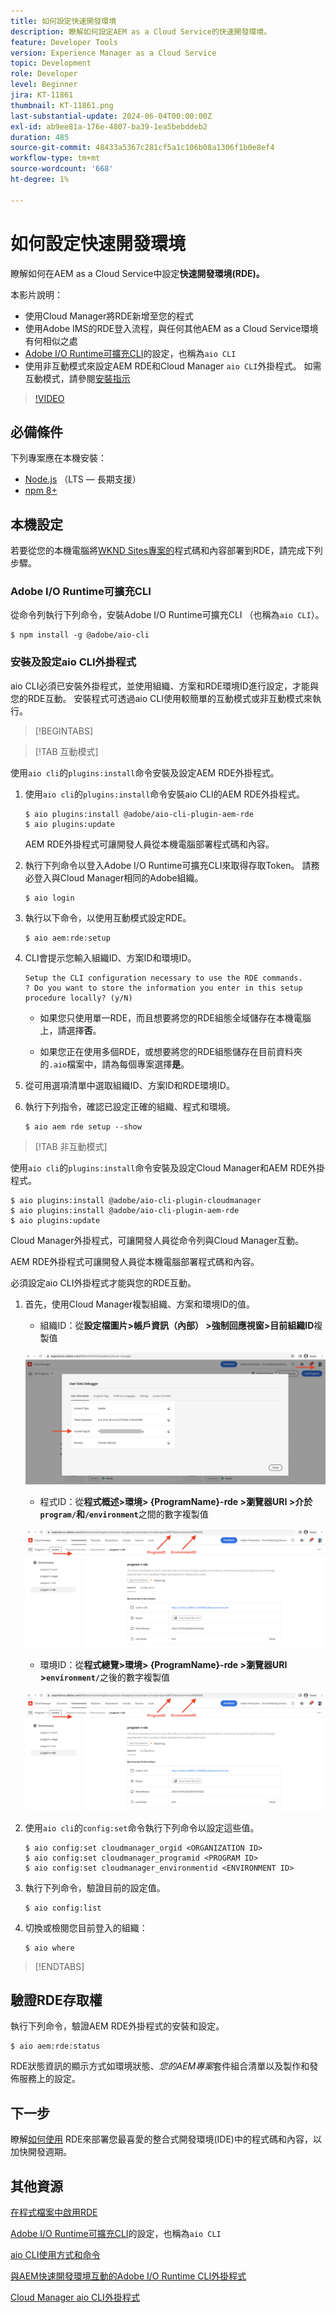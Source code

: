 ```yaml
---
title: 如何設定快速開發環境
description: 瞭解如何設定AEM as a Cloud Service的快速開發環境。
feature: Developer Tools
version: Experience Manager as a Cloud Service
topic: Development
role: Developer
level: Beginner
jira: KT-11861
thumbnail: KT-11861.png
last-substantial-update: 2024-06-04T00:00:00Z
exl-id: ab9ee81a-176e-4807-ba39-1ea5bebddeb2
duration: 485
source-git-commit: 48433a5367c281cf5a1c106b08a1306f1b0e8ef4
workflow-type: tm+mt
source-wordcount: '668'
ht-degree: 1%

---
```


# 如何設定快速開發環境

瞭解如何在AEM as a Cloud Service中設定&#x200B;**快速開發環境(RDE)。**

本影片說明：

- 使用Cloud Manager將RDE新增至您的程式
- 使用Adobe IMS的RDE登入流程，與任何其他AEM as a Cloud Service環境有何相似之處
- [Adobe I/O Runtime可擴充CLI](https://developer.adobe.com/runtime/docs/guides/tools/cli_install/)的設定，也稱為`aio CLI`
- 使用非互動模式來設定AEM RDE和Cloud Manager `aio CLI`外掛程式。 如需互動模式，請參閱[安裝指示](#setup-the-aem-rde-plugin)

>[!VIDEO](https://video.tv.adobe.com/v/3415490?quality=12&learn=on)

## 必備條件

下列專案應在本機安裝：

- [Node.js](https://nodejs.org/en/) （LTS — 長期支援）
- [npm 8+](https://docs.npmjs.com/)

## 本機設定

若要從您的本機電腦將[WKND Sites專案的](https://github.com/adobe/aem-guides-wknd#aem-wknd-sites-project)程式碼和內容部署到RDE，請完成下列步驟。

### Adobe I/O Runtime可擴充CLI

從命令列執行下列命令，安裝Adobe I/O Runtime可擴充CLI （也稱為`aio CLI`）。

```shell
$ npm install -g @adobe/aio-cli
```

### 安裝及設定aio CLI外掛程式

aio CLI必須已安裝外掛程式，並使用組織、方案和RDE環境ID進行設定，才能與您的RDE互動。 安裝程式可透過aio CLI使用較簡單的互動模式或非互動模式來執行。

>[!BEGINTABS]

>[!TAB 互動模式]

使用`aio cli`的`plugins:install`命令安裝及設定AEM RDE外掛程式。

1. 使用`aio cli`的`plugins:install`命令安裝aio CLI的AEM RDE外掛程式。

   ```shell
   $ aio plugins:install @adobe/aio-cli-plugin-aem-rde    
   $ aio plugins:update
   ```

   AEM RDE外掛程式可讓開發人員從本機電腦部署程式碼和內容。

2. 執行下列命令以登入Adobe I/O Runtime可擴充CLI來取得存取Token。 請務必登入與Cloud Manager相同的Adobe組織。

   ```shell
   $ aio login
   ```

3. 執行以下命令，以使用互動模式設定RDE。

   ```shell
   $ aio aem:rde:setup
   ```

4. CLI會提示您輸入組織ID、方案ID和環境ID。

   ```shell
   Setup the CLI configuration necessary to use the RDE commands.
   ? Do you want to store the information you enter in this setup procedure locally? (y/N)
   ```

   - 如果您只使用單一RDE，而且想要將您的RDE組態全域儲存在本機電腦上，請選擇&#x200B;__否__。

   - 如果您正在使用多個RDE，或想要將您的RDE組態儲存在目前資料夾的`.aio`檔案中，請為每個專案選擇&#x200B;__是__。

5. 從可用選項清單中選取組織ID、方案ID和RDE環境ID。

6. 執行下列指令，確認已設定正確的組織、程式和環境。

   ```shell
   $ aio aem rde setup --show
   ```

>[!TAB 非互動模式]

使用`aio cli`的`plugins:install`命令安裝及設定Cloud Manager和AEM RDE外掛程式。

```shell
$ aio plugins:install @adobe/aio-cli-plugin-cloudmanager
$ aio plugins:install @adobe/aio-cli-plugin-aem-rde
$ aio plugins:update
```

Cloud Manager外掛程式，可讓開發人員從命令列與Cloud Manager互動。

AEM RDE外掛程式可讓開發人員從本機電腦部署程式碼和內容。

必須設定aio CLI外掛程式才能與您的RDE互動。

1. 首先，使用Cloud Manager複製組織、方案和環境ID的值。

   - 組織ID：從&#x200B;**設定檔圖片>帳戶資訊（內部） >強制回應視窗>目前組織ID**&#x200B;複製值

   ![組織ID](./assets/Org-ID.png)

   - 程式ID：從&#x200B;**程式概述>環境> {ProgramName}-rde >瀏覽器URI >介於`program/`和`/environment`**&#x200B;之間的數字複製值

   ![程式和環境ID](./assets/Program-Environment-Id.png)

   - 環境ID：從&#x200B;**程式總覽>環境> {ProgramName}-rde >瀏覽器URI >`environment/`**&#x200B;之後的數字複製值

   ![程式和環境ID](./assets/Program-Environment-Id.png)

1. 使用`aio cli`的`config:set`命令執行下列命令以設定這些值。

   ```shell
   $ aio config:set cloudmanager_orgid <ORGANIZATION ID>
   $ aio config:set cloudmanager_programid <PROGRAM ID>
   $ aio config:set cloudmanager_environmentid <ENVIRONMENT ID>
   ```

1. 執行下列命令，驗證目前的設定值。

   ```shell
   $ aio config:list
   ```

1. 切換或檢閱您目前登入的組織：

   ```shell
   $ aio where
   ```

>[!ENDTABS]

## 驗證RDE存取權

執行下列命令，驗證AEM RDE外掛程式的安裝和設定。

```shell
$ aio aem:rde:status
```

RDE狀態資訊的顯示方式如環境狀態、_您的AEM專案_&#x200B;套件組合清單以及製作和發佈服務上的設定。

## 下一步

瞭解[如何使用](./how-to-use.md) RDE來部署您最喜愛的整合式開發環境(IDE)中的程式碼和內容，以加快開發週期。


## 其他資源

[在程式檔案中啟用RDE](https://experienceleague.adobe.com/docs/experience-manager-cloud-service/content/implementing/developing/rapid-development-environments.html?lang=zh-Hant#enabling-rde-in-a-program)

[Adobe I/O Runtime可擴充CLI](https://developer.adobe.com/runtime/docs/guides/tools/cli_install/)的設定，也稱為`aio CLI`

[aio CLI使用方式和命令](https://github.com/adobe/aio-cli#usage)

[與AEM快速開發環境互動的Adobe I/O Runtime CLI外掛程式](https://github.com/adobe/aio-cli-plugin-aem-rde#aio-cli-plugin-aem-rde)

[Cloud Manager aio CLI外掛程式](https://github.com/adobe/aio-cli-plugin-cloudmanager)
